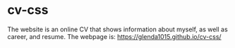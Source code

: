 # cv-css
The website is an online CV that shows information about myself, as well as career, and resume. The webpage is: https://glenda1015.github.io/cv-css/

